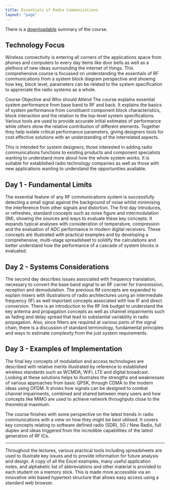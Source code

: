 ```yaml
---
title: Essentials of Radio Communications
layout: "page"
---
```

There is a [downloadable](/assets/pdf/ThreeDayEssentialsOutline.pdf) summary of the course.

## Technology Focus
Wireless connectivity is entering all corners of the applications space from phones and computers to every day items like door bells as well as a plethora of new ideas surrounding the internet of things. This comprehensive course is focussed on understanding the essentials of RF communications from a system block diagram perspective and showing how key, block level, parameters can be related to the system specification to appreciate the radio systems as a whole.

Course Objective and Who should Attend
The course explains essential system performance from base band to RF and back. It explains the basics of system performance from constituent component block characteristics, block interaction and the relation to the top-level system specifications. Various tools are used to provide accurate initial estimates of performance while others show the relative contribution of different elements. Together they help isolate critical performance parameters, giving designers tools for cost effective solutions with an understanding of the interrelated aspects.

 

This is intended for system designers, those interested in adding radio communications functions to existing products and component specialists wanting to understand more about how the whole system works. It is suitable for established radio technology companies as well as those with new applications wanting to understand the opportunities available.

## Day 1 - Fundamental Limits
The essential feature of any RF communications system is successfully detecting a small signal against the background of noise whilst minimising the interference from other signals and distortion. The first day introduces, or refreshes, standard concepts such as noise figure and intermodulation (IM), showing the sources and ways to evaluate these key concepts. It expands typical analyses with consideration of temperature, compression and the evaluation of ADC performance in modern digital receivers. These concepts are illustrated with practical examples and by developing a comprehensive, multi-stage spreadsheet to solidify the calculations and better understand how the performance of a cascade of system blocks is evaluated.

## Day 2 - Systems Considerations
The second day describes issues associated with frequency translation, necessary to convert the base band signal to an RF carrier for transmission, reception and demodulation. The previous IM concepts are expanded to explain mixers with illustrations of radio architectures using an intermediate frequency (IF) as well important concepts associated with low IF and direct conversion. There is an introduction to the RF link budget to understand the key antenna and propagation concepts as well as channel impairments such as fading and delay spread that lead to substantial variability in radio propagation. Also, since filters are required at various parts of the signal chain, there is a discussion of standard terminology, fundamental principles and ways to estimate complexity from the just system requirements.

## Day 3 - Examples of Implementation
The final key concepts of modulation and access technologies are described with relative merits illustrated by reference to established wireless standards such as WCMDA, WiFi, LTE and digital broadcast. Looking at these solutions helps to illustrates the strengths and weaknesses of various approaches from basic QPSK, through CDMA to the modern ideas using OFDM. It shows how signals can be designed to combat channel impairments, combined and shared between many users and how concepts like MIMO are used to achieve network throughputs close to the theoretical maximum.

The course finishes with some perspective on the latest trends in radio communications with a view on how they might be best utilised. It covers key concepts relating to software defined radio (SDR), 5G / New Radio, full duplex and ideas triggered from the incredible capabilities of the latest generation of RF ICs. 

 ----

Throughout the lectures, various practical tools including spreadsheets are used to illustrate key issues and to provide information for future analysis and design. A copy of all the Excel examples, many useful application notes, and alphabetic list of abbreviations and other material is provided to each student on a memory stick. This is made more accessible via an innovative wiki based hypertext structure that allows easy access using a standard web browser.